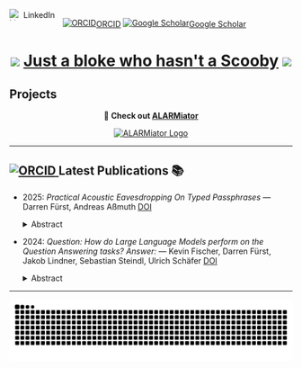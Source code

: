 <p>
  <a href="https://www.linkedin.com/in/darren-f%C3%BCrst-789049254/" target="_blank" rel="nofollow noreferrer" style="text-decoration:none; display:inline-flex; align-items:center; margin-right:10px;">
    <img src="https://i.sstatic.net/gVE0j.png" alt="LinkedIn" width="20" height="20" style="margin-right:5px;"> LinkedIn
  </a>
  <a href="https://orcid.org/0009-0006-3607-349X" target="_blank" rel="nofollow noreferrer" style="display:inline-flex; align-items:center;" > <img src="https://orcid.org/assets/vectors/orcid.logo.icon.svg" alt="ORCID" height="20">ORCID</a> 
  <a href="https://scholar.google.com/citations?user=kjRyau4AAAAJ" target="_blank" rel="nofollow noreferrer" style="display:inline-flex; align-items:center;">
    <img src="https://upload.wikimedia.org/wikipedia/commons/thumb/c/c7/Google_Scholar_logo.svg/1024px-Google_Scholar_logo.svg.png" alt="Google Scholar" height="20">Google Scholar
  </a>
</p>



# <p align="center"> <img src="https://64.media.tumblr.com/9b440b905142f3aaeb9bdb43b1b8b97f/tumblr_ov9qtiN8x01u25kiio1_1280.gif" width="60"> <a href="https://cockneyrhymingslang.co.uk/slang/scooby_doo/">Just a bloke who hasn't a Scooby</a> <img src="https://64.media.tumblr.com/9b440b905142f3aaeb9bdb43b1b8b97f/tumblr_ov9qtiN8x01u25kiio1_1280.gif" width="60"> </p>



## Projects

<p align="center">
  🚨 <b>Check out <a href="https://alarmiator.de">ALARMiator</a></b> 
</p>
<p align="center">
  <a href="https://alarmiator.de" target="_blank">
    <img src="https://i0.wp.com/alarmiator.de/wp-content/uploads/2022/12/cropped-cropped-logo_front-e1670425833857-1.png?fit=210%2C49&ssl=1" alt="ALARMiator Logo" width="210" />
  </a>
</p>

----

## <a href="https://orcid.org/0009-0006-3607-349X" target="_blank"> <img src="https://orcid.org/assets/vectors/orcid.logo.icon.svg" alt="ORCID" width="25" height="25"> </a>  Latest Publications  📚 
<!-- ORCID-PUBS:START -->
- 2025: *Practical Acoustic Eavesdropping On Typed Passphrases* — Darren Fürst, Andreas Aßmuth [DOI](https://pub.orcid.org/v3.0/0009-0006-3607-349X/work/180723448)
  <details>
    <summary>Abstract</summary>

    Cloud services have become an essential infrastructure for enterprises and individuals. Access to these cloud services is typically governed by Identity and Access Management systems, where user authentication often relies on passwords. While best practices dictate the implementation of multi-factor authentication, it's a reality that many such users remain solely protected by passwords. This reliance on passwords creates a significant vulnerability, as these credentials can be compromised through various means, including side-channel attacks. This paper exploits keyboard acoustic emanations to infer typed natural language passphrases via unsupervised learning, necessitating no previous training data. Whilst this work focuses on short passphrases, it is also applicable to longer messages, such as confidential emails, where the margin for error is much greater, than with passphrases, making the attack even more effective in such a setting. Unlike traditional attacks that require physical access to the target device, acoustic side-channel attacks can be executed within the vicinity, without the user's knowledge, offering a worthwhile avenue for malicious actors. Our findings replicate and extend previous work, confirming that cross-correlation audio preprocessing outperforms methods like mel-frequency-cepstral coefficients and fast-fourier transforms in keystroke clustering. Moreover, we show that partial passphrase recovery through clustering and a dictionary attack can enable faster than brute-force attacks, further emphasizing the risks posed by this attack vector.
  </details>
- 2024: *Question: How do Large Language Models perform on the Question Answering tasks? Answer:* — Kevin Fischer, Darren Fürst, Jakob Lindner, Sebastian Steindl, Ulrich Schäfer [DOI](https://pub.orcid.org/v3.0/0009-0006-3607-349X/work/177903007)
  <details>
    <summary>Abstract</summary>

    Large Language Models (LLMs) have been showing promising results for various NLP-tasks without the explicit need to be trained for these tasks by using few-shot or zero-shot prompting techniques. A common NLP-task is question-answering (QA). In this study, we propose a comprehensive performance comparison between smaller fine-tuned models and out-of-the-box instruction-following LLMs on the Stanford Question Answering Dataset 2.0 (SQuAD2), specifically when using a single-inference prompting technique. Since the dataset contains unanswerable questions, previous work used a double inference method. We propose a prompting style which aims to elicit the same ability without the need for double inference, saving compute time and resources. Furthermore, we investigate their generalization capabilities by comparing their performance on similar but different QA datasets, without fine-tuning neither model, emulating real-world uses where the context and questions asked may differ from the original training distribution, for example swapping Wikipedia for news articles.  Our results show that smaller, fine-tuned models outperform current State-Of-The-Art (SOTA) LLMs on the fine-tuned task, but recent SOTA models are able to close this gap on the out-of-distribution test and even outperform the fine-tuned models on 3 of the 5 tested QA datasets.
  </details>
<!-- ORCID-PUBS:END -->

---

<picture>
  <source media="(prefers-color-scheme: dark)" srcset="https://raw.githubusercontent.com/N0tAScooby/N0tAScooby/output/github-contribution-grid-snake-dark.svg">
  <source media="(prefers-color-scheme: light)" srcset="https://raw.githubusercontent.com/N0tAScooby/N0tAScooby/output/github-contribution-grid-snake.svg">
  <img alt="github contribution grid snake animation" src="https://raw.githubusercontent.com/N0tAScooby/N0tAScooby/output/github-contribution-grid-snake.svg">
</picture>


